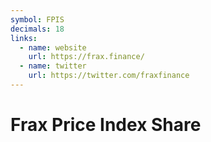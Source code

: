 ```yaml
---
symbol: FPIS
decimals: 18
links:
  - name: website
    url: https://frax.finance/
  - name: twitter
    url: https://twitter.com/fraxfinance
---
```


# Frax Price Index Share
